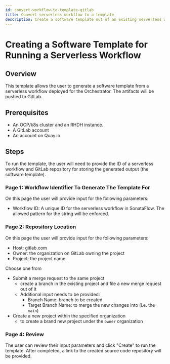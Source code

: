 ```yaml
---
id: convert-workflow-to-template-gitlab
title: Convert serverless workflow to a template
description: Create a software template out of an existing serverless workflow.
---
```


# Creating a Software Template for Running a Serverless Workflow

## Overview

This template allows the user to generate a software template from a serverless workflow deployed for the Orchestrator.
The artifacts will be pushed to GitLab.

## Prerequisites

- An OCP/k8s cluster and an RHDH instance. 
- A GitLab account
- An account on Quay.io 

## Steps

To run the template, the user will need to provide the ID of a serverless workflow and GitLab repository for storing the generated output (the software template).

### Page 1: Workflow Identifier To Generate The Template For


On this page the user will provide input for the following parameters:

- Workflow ID: A unique ID for the serverless workflow in SonataFlow. The allowed pattern for the string will be enforced. 

### Page 2: Repository Location
On this page the user will provide input for the following parameters:

- Host: gitlab.com
- Owner: the organization on GitLab owning the project
- Project: the project name
  
Choose one from
- Submit a merge request to the same project
  - create a branch in the existing project and file a new merge request out of it
  - Additional input needs to be provided:
    - Branch Name: branch to be created
    - Target Branch Name: to merge the new changes into (i.e. the `main`)
- Create a new project within the specified organization
  - to create a brand new project under the `owner` organization

### Page 4: Review

The user can review their input parameters and click "Create" to run the template. After completed, a link to the created source code repository will be provided.
